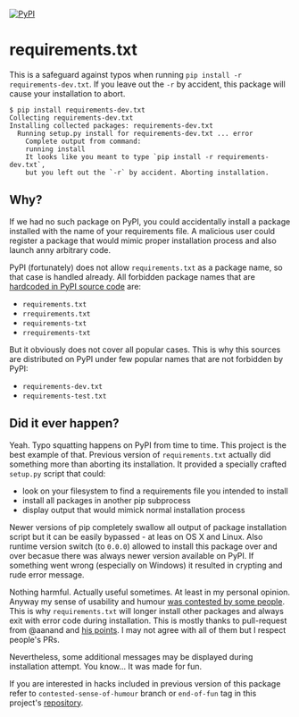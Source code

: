[![PyPI](https://img.shields.io/badge/downloads-enough-ff69b4.svg)]()

# requirements.txt

This is a safeguard against typos when running `pip install -r requirements-dev.txt`.
If you leave out the `-r` by accident, this package will cause your installation
to abort.

    $ pip install requirements-dev.txt
    Collecting requirements-dev.txt
    Installing collected packages: requirements-dev.txt
      Running setup.py install for requirements-dev.txt ... error
        Complete output from command:
        running install
        It looks like you meant to type `pip install -r requirements-dev.txt`,
        but you left out the `-r` by accident. Aborting installation.


## Why?

If we had no such package on PyPI, you could accidentally install a package 
installed with the name of your requirements file. A malicious user could
register a package that would mimic proper installation process and also
launch anny arbitrary code.


PyPI (fortunately) does not allow `requirements.txt` as a package name, so that
case is handled already. All forbidden package names that are 
[hardcoded in PyPI source code](https://bitbucket.org/pypa/pypi/src/76e6e7117e388fa6748d2410576c12e09d875318/webui.py?fileviewer=file-view-default#webui.py-2297)
are:

* `requirements.txt`
* `rrequirements.txt`
* `requirements-txt`
* `rrequirements-txt`

But it obviously does not cover all popular cases. This is why this sources
are distributed on PyPI under few popular names that are not forbidden by PyPI:

* `requirements-dev.txt`
* `requirements-test.txt`


## Did it ever happen?

Yeah. Typo squatting happens on PyPI from time to time. This project is the
best example of that. Previous version of `requirements.txt` actually did
something more than aborting its installation. It provided a specially
crafted `setup.py` script that could:

* look on your filesystem to find a requirements file you intended to install
* install all packages in another pip subprocess
* display output that would mimick normal installation process

Newer versions of pip completely swallow all output of package installation
script but it can be easily bypassed - at leas on OS X and Linux. Also runtime
version switch (to `0.0.0`) allowed to install this package over and over
becasue there was always newer version available on PyPI. If something went
wrong (especially on Windows) it resulted in crypting and rude error message.

Nothing harmful. Actually useful sometimes. At least in my personal opinion. 
Anyway my sense of usability and humour 
[was contested by some people](https://github.com/pylola/requirements.txt/issues/1).
This is why `requirements.txt` will longer install other packages and always
exit with error code during installation. This is mostly thanks to pull-request
from @aanand and [his points](https://github.com/pylola/requirements.txt/pull/2).
I may not agree with all of them but I respect people's PRs.

Nevertheless, some additional messages may be displayed during installation 
attempt. You know... It was made for fun.

If you are interested in hacks included in previous version of this package
refer to `contested-sense-of-humour` branch or `end-of-fun` tag in this 
project's [repository](https://github.com/pylola/requirements.txt).
